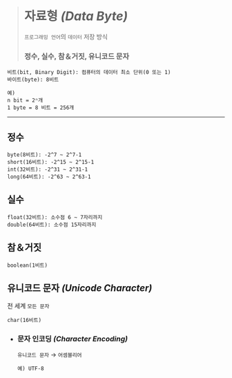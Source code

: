 ># 자료형 *(Data Byte)*
>`프로그래밍 언어`의 `데이터` 저장 방식
>
>### 정수, 실수, 참＆거짓, 유니코드 문자
```angular2html
비트(bit, Binary Digit): 컴퓨터의 데이터 최소 단위(0 또는 1)
바이트(byte): 8비트

예) 
n bit = 2ⁿ개
1 byte = 8 비트 = 256개
```

---

## 정수
```
byte(8비트): -2^7 ~ 2^7-1
short(16비트): -2^15 ~ 2^15-1
int(32비트): -2^31 ~ 2^31-1
long(64비트): -2^63 ~ 2^63-1
```

## 실수
```
float(32비트): 소수점 6 ~ 7자리까지
double(64비트): 소수점 15자리까지
```

## 참＆거짓
```
boolean(1비트)
```

## 유니코드 문자 *(Unicode Character)*
전 세계 `모든 문자`
```
char(16비트)
```

+ ### 문자 인코딩 *(Character Encoding)*
  `유니코드 문자` → `어셈블리어`
  ```
  예) UTF-8
  ```
